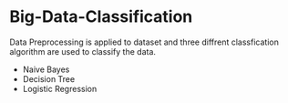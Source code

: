 # Big-Data-Classification

Data Preprocessing is applied to dataset and three diffrent classfication algorithm are used to classify the data.
- Naive Bayes
- Decision Tree
- Logistic Regression

